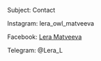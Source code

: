 Subject: Contact

Instagram: lera_owl_matveeva

Facebook: [Lera Matveeva](https://www.facebook.com/profile.php?id=100051489560028)

Telegram: @Lera_L
